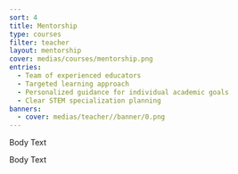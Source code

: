 ```yaml
---
sort: 4
title: Mentorship
type: courses
filter: teacher
layout: mentorship
cover: medias/courses/mentorship.png
entries:
  - Team of experienced educators
  - Targeted learning approach
  - Personalized guidance for individual academic goals
  - Clear STEM specialization planning
banners:
  - cover: medias/teacher//banner/0.png
---
```


Body Text

Body Text
